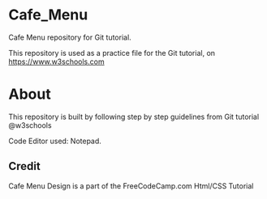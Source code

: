 # Cafe_Menu

Cafe Menu repository for Git tutorial.

This repository is used as a practice file for the Git tutorial, on https://www.w3schools.com

# About
This repository is built by following step by step guidelines from Git tutorial @w3schools

Code Editor used: Notepad.

## Credit
Cafe Menu Design is a part of the FreeCodeCamp.com Html/CSS Tutorial

